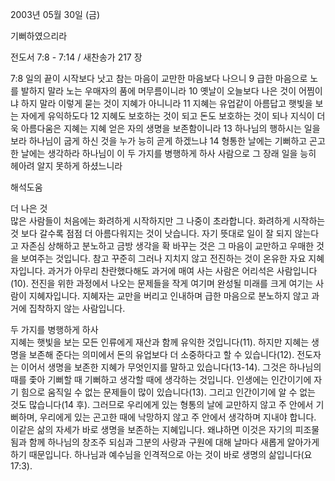 2003년 05월 30일 (금)

기뻐하였으리라



전도서 7:8 - 7:14 / 새찬송가 217 장


7:8 일의 끝이 시작보다 낫고 참는 마음이 교만한 마음보다 나으니 
9 급한 마음으로 노를 발하지 말라 노는 우매자의 품에 머무름이니라 
10 옛날이 오늘보다 나은 것이 어찜이냐 하지 말라 이렇게 묻는 것이 지혜가 아니니라 
11 지혜는 유업같이 아름답고 햇빛을 보는 자에게 유익하도다 
12 지혜도 보호하는 것이 되고 돈도 보호하는 것이 되나 지식이 더욱 아름다움은 지혜는 지혜 얻은 자의 생명을 보존함이니라 
13 하나님의 행하시는 일을 보라 하나님이 굽게 하신 것을 누가 능히 곧게 하겠느냐 
14 형통한 날에는 기뻐하고 곤고한 날에는 생각하라 하나님이 이 두 가지를 병행하게 하사 사람으로 그 장래 일을 능히 헤아려 알지 못하게 하셨느니라

해석도움





더 나은 것  
많은 사람들이 처음에는 화려하게 시작하지만 그 나중이 초라합니다. 화려하게 시작하는 것 보다 갈수록 점점 더 아름다워지는 것이 낫습니다. 자기 뜻대로 일이 잘 되지 않는다고 자존심 상해하고 분노하고 금방 생각을 확 바꾸는 것은 그 마음이 교만하고 우매한 것을 보여주는 것입니다. 참고 꾸준히 그러나 지치지 않고 전진하는 것이 온유한 자요 지혜자입니다. 과거가 아무리 찬란했다해도 과거에 매여 사는 사람은 어리석은 사람입니다(10). 전진을 위한 과정에서 나오는 문제들을 작게 여기며 완성될 미래를 크게 여기는 사람이 지혜자입니다. 지혜자는 교만을 버리고 인내하며 급한 마음으로 분노하지 않고 과거에 집착하지 않는 사람입니다. 

두 가지를 병행하게 하사  
지혜는 햇빛을 보는 모든 인류에게 재산과 함께 유익한 것입니다(11). 하지만 지혜는 생명을 보존해 준다는 의미에서 돈의 유업보다 더 소중하다고 할 수 있습니다(12). 전도자는 이어서 생명을 보존한 지혜가 무엇인지를 말하고 있습니다(13-14). 그것은 하나님의 때를 좇아 기뻐할 때 기뻐하고 생각할 때에 생각하는 것입니다. 인생에는 인간이기에 자기 힘으로 움직일 수 없는 문제들이 많이 있습니다(13). 그리고 인간이기에 알 수 없는 것도 많습니다(14 후). 그러므로 우리에게 있는 형통의 날에 교만하지 않고 주 안에서 기뻐하며, 우리에게 있는 곤고한 때에 낙망하지 않고 주 안에서 생각하며 지내야 합니다. 이같은 삶의 자세가 바로 생명을 보존하는 지혜입니다. 왜냐하면 이것은 자기의 피조물 됨과 함께 하나님의 창조주 되심과 그분의 사랑과 구원에 대해 날마다 새롭게 알아가게 하기 때문입니다. 하나님과 예수님을 인격적으로 아는 것이 바로 생명의 삶입니다(요17:3).